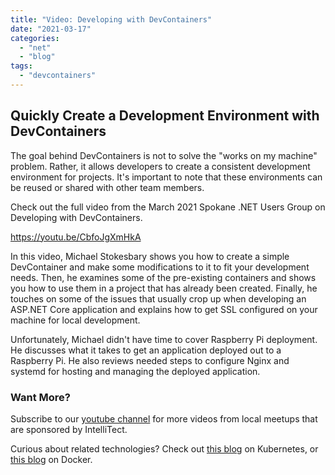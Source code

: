 ```yaml
---
title: "Video: Developing with DevContainers"
date: "2021-03-17"
categories: 
  - "net"
  - "blog"
tags: 
  - "devcontainers"
---
```


## Quickly Create a Development Environment with DevContainers

The goal behind DevContainers is not to solve the "works on my machine" problem. Rather, it allows developers to create a consistent development environment for projects. It's important to note that these environments can be reused or shared with other team members.

Check out the full video from the March 2021 Spokane .NET Users Group on Developing with DevContainers.

https://youtu.be/CbfoJgXmHkA

In this video, Michael Stokesbary shows you how to create a simple DevContainer and make some modifications to it to fit your development needs. Then, he examines some of the pre-existing containers and shows you how to use them in a project that has already been created. Finally, he touches on some of the issues that usually crop up when developing an ASP.NET Core application and explains how to get SSL configured on your machine for local development.

Unfortunately, Michael didn't have time to cover Raspberry Pi deployment. He discusses what it takes to get an application deployed out to a Raspberry Pi. He also reviews needed steps to configure Nginx and systemd for hosting and managing the deployed application.

### Want More?

Subscribe to our [youtube channel](https://www.youtube.com/channel/UCZSEfrUQnLLohBWDKRRSohw?view_as=subscriber) for more videos from local meetups that are sponsored by IntelliTect.

Curious about related technologies? Check out [this blog](/kubernetes/) on Kubernetes, or [this blog](/docker-scaffold/) on Docker.
